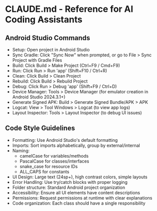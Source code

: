 # CLAUDE.md - Reference for AI Coding Assistants

## Android Studio Commands
- Setup: Open project in Android Studio
- Sync Gradle: Click "Sync Now" when prompted, or go to File > Sync Project with Gradle Files
- Build: Click Build > Make Project (Ctrl+F9 / Cmd+F9)
- Run: Click Run > Run 'app' (Shift+F10 / Ctrl+R)
- Clean: Click Build > Clean Project
- Rebuild: Click Build > Rebuild Project
- Debug: Click Run > Debug 'app' (Shift+F9 / Ctrl+D)
- Device Manager: Tools > Device Manager (for emulator creation in Android Studio 2024.3.1+)
- Generate Signed APK: Build > Generate Signed Bundle/APK > APK
- Logcat: View > Tool Windows > Logcat (to view app logs)
- Layout Inspector: Tools > Layout Inspector (to debug UI issues)

## Code Style Guidelines
- Formatting: Use Android Studio's default formatting
- Imports: Sort imports alphabetically, group by external/internal
- Naming: 
  - camelCase for variables/methods
  - PascalCase for classes/interfaces
  - snake_case for resource IDs
  - ALL_CAPS for constants
- UI Design: Large text (24sp+), high contrast colors, simple layouts
- Error Handling: Use try/catch blocks with proper logging
- Folder structure: Standard Android project organization
- Accessibility: Ensure all UI elements have content descriptions
- Permissions: Request permissions at runtime with clear explanations
- Code organization: Each class should have a single responsibility
